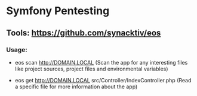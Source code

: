 # Symfony Pentesting

## Tools: https://github.com/synacktiv/eos

### Usage:

 - eos scan http://DOMAIN.LOCAL (Scan the app for any interesting files like project sources, project files and environmental variables)

 - eos get http://DOMAIN.LOCAL src/Controller/IndexController.php (Read a specific file for more information about the app)
